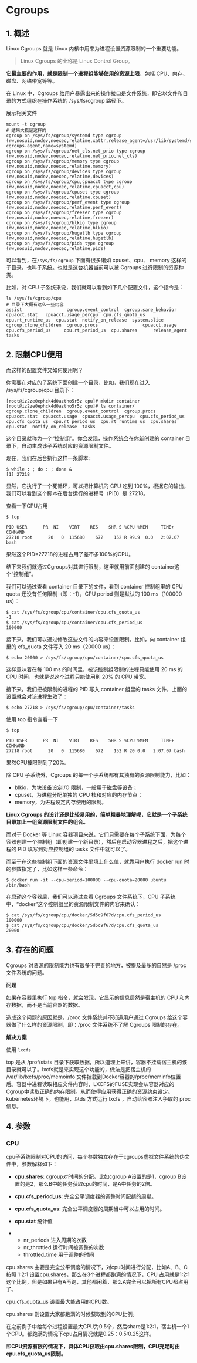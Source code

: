 # Cgroups

## 1. 概述

Linux Cgroups 就是 Linux 内核中用来为进程设置资源限制的一个重要功能。

> Linux Cgroups 的全称是 Linux Control Group。

**它最主要的作用，就是限制一个进程组能够使用的资源上限**，包括 CPU、内存、磁盘、网络带宽等等。



在 Linux 中，Cgroups 给用户暴露出来的操作接口是文件系统，即它以文件和目录的方式组织在操作系统的 /sys/fs/cgroup 路径下。

展示相关文件

```shell
mount -t cgroup
# 结果大概是这样的
cgroup on /sys/fs/cgroup/systemd type cgroup (rw,nosuid,nodev,noexec,relatime,xattr,release_agent=/usr/lib/systemd/systemd-cgroups-agent,name=systemd)
cgroup on /sys/fs/cgroup/net_cls,net_prio type cgroup (rw,nosuid,nodev,noexec,relatime,net_prio,net_cls)
cgroup on /sys/fs/cgroup/memory type cgroup (rw,nosuid,nodev,noexec,relatime,memory)
cgroup on /sys/fs/cgroup/devices type cgroup (rw,nosuid,nodev,noexec,relatime,devices)
cgroup on /sys/fs/cgroup/cpu,cpuacct type cgroup (rw,nosuid,nodev,noexec,relatime,cpuacct,cpu)
cgroup on /sys/fs/cgroup/cpuset type cgroup (rw,nosuid,nodev,noexec,relatime,cpuset)
cgroup on /sys/fs/cgroup/perf_event type cgroup (rw,nosuid,nodev,noexec,relatime,perf_event)
cgroup on /sys/fs/cgroup/freezer type cgroup (rw,nosuid,nodev,noexec,relatime,freezer)
cgroup on /sys/fs/cgroup/blkio type cgroup (rw,nosuid,nodev,noexec,relatime,blkio)
cgroup on /sys/fs/cgroup/hugetlb type cgroup (rw,nosuid,nodev,noexec,relatime,hugetlb)
cgroup on /sys/fs/cgroup/pids type cgroup (rw,nosuid,nodev,noexec,relatime,pids)

```

可以看到，在`/sys/fs/cgroup` 下面有很多诸如 cpuset、cpu、 memory 这样的子目录，也叫子系统。也就是这台机器当前可以被 Cgroups 进行限制的资源种类。

比如，对 CPU 子系统来说，我们就可以看到如下几个配置文件，这个指令是：

```shell
ls /sys/fs/cgroup/cpu
# 目录下大概有这么一些内容
assist                 cgroup.event_control  cgroup.sane_behavior  cpuacct.stat   cpuacct.usage_percpu  cpu.cfs_quota_us  cpu.rt_runtime_us  cpu.stat  notify_on_release  system.slice
cgroup.clone_children  cgroup.procs                 cpuacct.usage  cpu.cfs_period_us     cpu.rt_period_us  cpu.shares      release_agent      tasks
```



## 2. 限制CPU使用

而这样的配置文件又如何使用呢？

你需要在对应的子系统下面创建一个目录，比如，我们现在进入 /sys/fs/cgroup/cpu 目录下：

```shell
[root@iz2ze0ephck4d0aztho5r5z cpu]# mkdir container
[root@iz2ze0ephck4d0aztho5r5z cpu]# ls container/
cgroup.clone_children  cgroup.event_control  cgroup.procs  cpuacct.stat  cpuacct.usage  cpuacct.usage_percpu  cpu.cfs_period_us  cpu.cfs_quota_us  cpu.rt_period_us  cpu.rt_runtime_us  cpu.shares  cpu.stat  notify_on_release  tasks
```

这个目录就称为一个“控制组”。你会发现，操作系统会在你新创建的 container 目录下，自动生成该子系统对应的资源限制文件。

现在，我们在后台执行这样一条脚本:

```shell
$ while : ; do : ; done &
[1] 27218
```

显然，它执行了一个死循环，可以把计算机的 CPU 吃到 100%，根据它的输出，我们可以看到这个脚本在后台运行的进程号（PID）是 27218。

查看一下CPU占用

```shell
$ top

PID USER      PR  NI    VIRT    RES    SHR S %CPU %MEM     TIME+ COMMAND    
27218 root      20   0  115680    672    152 R 99.9  0.0   2:07.07 bash                                                  
```

果然这个PID=27218的进程占用了差不多100%的CPU。

结下来我们就通过Cgroups对其进行限制，这里就用前面创建的 container这个“控制组”。

我们可以通过查看 container 目录下的文件，看到 container 控制组里的 CPU quota 还没有任何限制（即：-1），CPU period 则是默认的 100  ms（100000  us）：

```shell
$ cat /sys/fs/cgroup/cpu/container/cpu.cfs_quota_us 
-1
$ cat /sys/fs/cgroup/cpu/container/cpu.cfs_period_us 
100000
```

接下来，我们可以通过修改这些文件的内容来设置限制。比如，向 container 组里的 cfs_quota 文件写入 20 ms（20000 us）：

```shell
$ echo 20000 > /sys/fs/cgroup/cpu/container/cpu.cfs_quota_us
```

这样意味着在每 100  ms 的时间里，被该控制组限制的进程只能使用 20  ms 的 CPU 时间，也就是说这个进程只能使用到 20% 的 CPU 带宽。

接下来，我们把被限制的进程的 PID 写入 container 组里的 tasks 文件，上面的设置就会对该进程生效了：

```shell
$ echo 27218 > /sys/fs/cgroup/cpu/container/tasks 
```

使用 top 指令查看一下

```shell
$ top

PID USER      PR  NI    VIRT    RES    SHR S %CPU %MEM     TIME+ COMMAND    
27218 root      20   0  115680    672    152 R 20 0.0   2:07.07 bash                                                  
```

果然CPU被限制到了20%.

除 CPU 子系统外，Cgroups 的每一个子系统都有其独有的资源限制能力，比如：

* blkio，为块设备设定I/O 限制，一般用于磁盘等设备；
* cpuset，为进程分配单独的 CPU 核和对应的内存节点；
* memory，为进程设定内存使用的限制。

**Linux Cgroups 的设计还是比较易用的，简单粗暴地理解呢，它就是一个子系统目录加上一组资源限制文件的组合。**



而对于 Docker 等 Linux 容器项目来说，它们只需要在每个子系统下面，为每个容器创建一个控制组（即创建一个新目录），然后在启动容器进程之后，把这个进程的 PID 填写到对应控制组的 tasks 文件中就可以了。

而至于在这些控制组下面的资源文件里填上什么值，就靠用户执行 docker run 时的参数指定了，比如这样一条命令：

```shell
$ docker run -it --cpu-period=100000 --cpu-quota=20000 ubuntu /bin/bash
```

在启动这个容器后，我们可以通过查看 Cgroups 文件系统下，CPU 子系统中，“docker”这个控制组里的资源限制文件的内容来确认：

```shell
$ cat /sys/fs/cgroup/cpu/docker/5d5c9f67d/cpu.cfs_period_us 
100000
$ cat /sys/fs/cgroup/cpu/docker/5d5c9f67d/cpu.cfs_quota_us 
20000
```



## 3. 存在的问题

Cgroups 对资源的限制能力也有很多不完善的地方，被提及最多的自然是 /proc 文件系统的问题。

**问题**

如果在容器里执行 top 指令，就会发现，它显示的信息居然是宿主机的 CPU 和内存数据，而不是当前容器的数据。

造成这个问题的原因就是，/proc 文件系统并不知道用户通过 Cgroups 给这个容器做了什么样的资源限制，即：/proc 文件系统不了解 Cgroups 限制的存在。

**解决方案**

使用 `lxcfs`

top 是从 /prof/stats 目录下获取数据，所以道理上来讲，容器不挂载宿主机的该目录就可以了。lxcfs就是来实现这个功能的，做法是把宿主机的 /var/lib/lxcfs/proc/memoinfo 文件挂载到Docker容器的/proc/meminfo位置后。容器中进程读取相应文件内容时，LXCFS的FUSE实现会从容器对应的Cgroup中读取正确的内存限制。从而使得应用获得正确的资源约束设定。kubernetes环境下，也能用，以ds 方式运行 lxcfs ，自动给容器注入争取的 proc 信息。



## 4. 参数

### CPU

cpu子系统限制对CPU的访问，每个参数独立存在于cgroups虚拟文件系统的伪文件中，参数解释如下：

- **cpu.shares**: cgroup对时间的分配。比如cgroup A设置的是1，cgroup B设置的是2，那么B中的任务获取cpu的时间，是A中任务的2倍。

- **cpu.cfs_period_us**: 完全公平调度器的调整时间配额的周期。

- **cpu.cfs_quota_us**: 完全公平调度器的周期当中可以占用的时间。

- **cpu.stat** 统计值

- - nr_periods 进入周期的次数
  - nr_throttled 运行时间被调整的次数
  - throttled_time 用于调整的时间



cpu.shares 主要是完全公平调度的情况下，对cpu时间进行分配，比如A、B、C按照 1:2:1 设置cpu.shares，那么在3个进程都跑满的情况下，CPU 占用就是1:2:1这个比例，但是如果只有A再跑，其他都闲着，那么A完全可以把所有CPU都占用了。

cpu.cfs_quota_us 设置最大能占用的CPU数。

cpu.shares 则设置大家都跑满的时候获取到的CPU比例。

在之前例子中给每个进程设置最大CPU为0.5个，然后share是1:2:1，宿主机一个1个CPU。都跑满的情况下cpu占用情况就是0.25：0.5:0.25这样。

即**CPU资源有限的情况下，具体CPU获取由cpu.shares限制，CPU充足时由cpu.cfs_quota_us限制。**